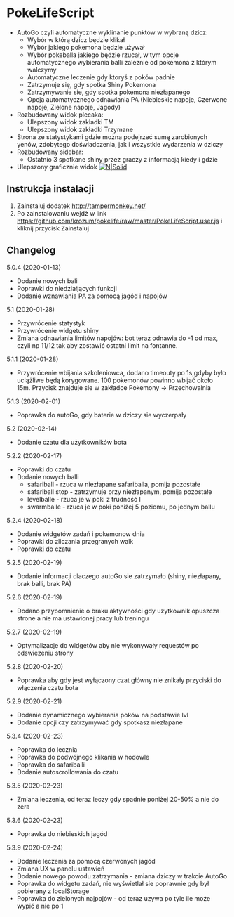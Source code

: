 # PokeLifeScript

* AutoGo czyli automatyczne wyklinanie punktów w wybraną dzicz:
  - Wybór w którą dzicz będzie klikał
  - Wybór jakiego pokemona będzie używał
  - Wybór pokeballa jakiego będzie rzucał, w tym opcje automatycznego wybierania balli zaleznie od pokemona z którym walczymy
  - Automatyczne leczenie gdy ktoryś z poków padnie
  - Zatrzymuje się, gdy spotka Shiny Pokemona
  - Zatrzymywanie sie, gdy spotka pokemona niezłapanego
  - Opcja automatycznego odnawiania PA (Niebieskie napoje, Czerwone napoje, Zielone napoje, Jagody)
* Rozbudowany widok plecaka:
  - Ulepszony widok zakładki TM
  - Ulepszony widok zakładki Trzymane
* Strona ze statystykami gdzie można podejrzeć sumę zarobionych yenów, zdobytego doświadczenia, jak i wszystkie wydarzenia w dziczy  
* Rozbudowany sidebar:
  - Ostatnio 3 spotkane shiny przez graczy z informacją kiedy i gdzie
* Ulepszony graficznie widok
[![N|Solid](https://i.imgur.com/LqM5fs7.png)](https://github.com/krozum/pokelife)

Instrukcja instalacji
---------

1. Zainstaluj dodatek http://tampermonkey.net/
2. Po zainstalowaniu wejdż w link https://github.com/krozum/pokelife/raw/master/PokeLifeScript.user.js i kliknij przycisk Zainstaluj


Changelog
---------
5.0.4 (2020-01-13)
* Dodanie nowych bali
* Poprawki do niedziałjących funkcji
* Dodanie wznawiania PA za pomocą jagód i napojów

5.1 (2020-01-28)
* Przywrócenie statystyk
* Przywrócenie widgetu shiny
* Zmiana odnawiania limitów napojów: bot teraz odnawia do -1 od max, czyli np 11/12 tak aby zostawić ostatni limit na fontanne.

5.1.1 (2020-01-28)
* Przywrócenie wbijania szkoleniowca, dodano timeouty po 1s,gdyby było uciążliwe będą korygowane. 100 pokemonów powinno wbijać około 15m. Przycisk znajduje sie w zakładce Pokemony -> Przechowalnia

5.1.3 (2020-02-01)
* Poprawka do autoGo, gdy baterie w dziczy sie wyczerpały

5.2 (2020-02-14)
* Dodanie czatu dla użytkowników bota

5.2.2 (2020-02-17)
* Poprawki do czatu
* Dodanie nowych balli
  * safariball - rzuca w niezłapane safariballa, pomija pozostałe
  * safariball stop - zatrzymuje przy niezłapanym, pomija pozostałe
  * levelballe - rzuca je w poki z trudność I 
  * swarmballe - rzuca je w poki poniżej 5 poziomu, po jednym ballu
  
5.2.4 (2020-02-18)
* Dodanie widgetów zadań i pokemonow dnia
* Poprawki do zliczania przegranych walk
* Poprawki do czatu

5.2.5 (2020-02-19)
* Dodanie informacji dlaczego autoGo sie zatrzymało (shiny, niezłapany, brak balli, brak PA)

5.2.6 (2020-02-19)
* Dodano przypomnienie o braku aktywności gdy uzytkownik opuszcza strone a nie ma ustawionej pracy lub treningu

5.2.7 (2020-02-19)
* Optymalizacje do widgetów aby nie wykonywały requestów po odswiezeniu strony

5.2.8 (2020-02-20)
* Poprawka aby gdy jest wyłączony czat główny nie znikały przyciski do włączenia czatu bota

5.2.9 (2020-02-21)
* Dodanie dynamicznego wybierania poków na podstawie lvl
* Dodanie opcji czy zatrzymywać gdy spotkasz niezłapane

5.3.4 (2020-02-23)
* Poprawka do lecznia
* Poprawka do podwójnego klikania w hodowle
* Poprawka do safariballi
* Dodanie autoscrollowania do czatu

5.3.5 (2020-02-23)
* Zmiana leczenia, od teraz leczy gdy spadnie poniżej 20-50% a nie do zera

5.3.6 (2020-02-23)
* Poprawka do niebieskich jagód

5.3.9 (2020-02-24)
* Dodanie leczenia za pomocą czerwonych jagód
* Zmiana UX w panelu ustawień
* Dodanie nowego powodu zatrzymania - zmiana dziczy w trakcie AutoGo
* Poprawka do widgetu zadań, nie wyświetlał sie poprawnie gdy był pobierany z localStorage
* Poprawka do zielonych najpojów - od teraz uzywa po tyle ile może wypić a nie po 1
